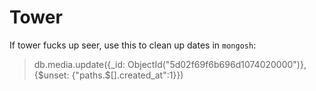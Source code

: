 # Tower

If tower fucks up seer, use this to clean up dates in `mongosh`:

> db.media.update({_id: ObjectId("5d02f69f6b696d1074020000")}, {$unset: {"paths.$[].created_at":1}})
